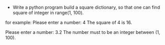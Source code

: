 * Write a python program build a square dictionary, so that one can find square of integer in range(1, 100).

for example:
Please enter a number: 4
The square of 4 is 16.

Please enter a number: 3.2
The number must to be an integer between (1, 100).